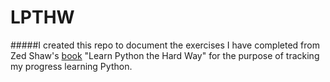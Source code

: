 # LPTHW 
#####I created this repo to document the exercises I have completed from Zed Shaw's [book](http://learnpythonthehardway.org/) "Learn Python the Hard Way" for the purpose of tracking my progress learning Python.
